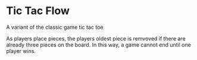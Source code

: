 Tic Tac Flow
============

A variant of the classic game tic tac toe

As players place pieces, the players oldest piece is remvoved if there are already three pieces on the board. In this way, a game cannot end until one player wins.


